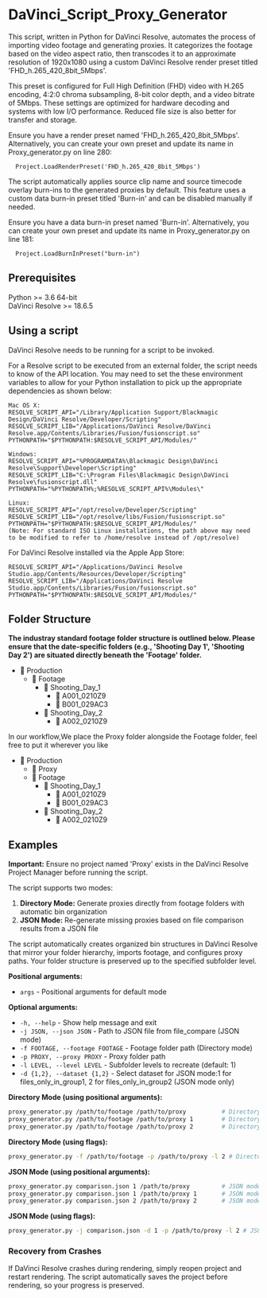 # DaVinci_Script_Proxy_Generator

This script, written in Python for DaVinci Resolve, automates the process of importing video footage and generating proxies. It categorizes the footage based on the video aspect ratio, then transcodes it to an approximate resolution of 1920x1080 using a custom DaVinci Resolve render preset titled 'FHD_h.265_420_8bit_5Mbps'. 

This preset is configured for Full High Definition (FHD) video with H.265 encoding, 4:2:0 chroma subsampling, 8-bit color depth, and a video bitrate of 5Mbps. These settings are optimized for hardware decoding and systems with low I/O performance. Reduced file size is also better for transfer and storage.

Ensure you have a render preset named 'FHD_h.265_420_8bit_5Mbps'. Alternatively, you can create your own preset and update its name in Proxy_generator.py on line 280:

      
      Project.LoadRenderPreset('FHD_h.265_420_8bit_5Mbps')
      

The script automatically applies source clip name and source timecode overlay burn-ins to the generated proxies by default. This feature uses a custom data burn-in preset titled 'Burn-in' and can be disabled manually if needed.

Ensure you have a data burn-in preset named 'Burn-in'. Alternatively, you can create your own preset and update its name in Proxy_generator.py on line 181:
  
    
      Project.LoadBurnInPreset("burn-in")
    

## Prerequisites
Python >= 3.6 64-bit  
DaVinci Resolve >= 18.6.5


## Using a script
DaVinci Resolve needs to be running for a script to be invoked.

For a Resolve script to be executed from an external folder, the script needs to know of the API location. 
You may need to set the these environment variables to allow for your Python installation to pick up the appropriate dependencies as shown below:

    Mac OS X:
    RESOLVE_SCRIPT_API="/Library/Application Support/Blackmagic Design/DaVinci Resolve/Developer/Scripting"
    RESOLVE_SCRIPT_LIB="/Applications/DaVinci Resolve/DaVinci Resolve.app/Contents/Libraries/Fusion/fusionscript.so"
    PYTHONPATH="$PYTHONPATH:$RESOLVE_SCRIPT_API/Modules/"

    Windows:
    RESOLVE_SCRIPT_API="%PROGRAMDATA%\Blackmagic Design\DaVinci Resolve\Support\Developer\Scripting"
    RESOLVE_SCRIPT_LIB="C:\Program Files\Blackmagic Design\DaVinci Resolve\fusionscript.dll"
    PYTHONPATH="%PYTHONPATH%;%RESOLVE_SCRIPT_API%\Modules\"

    Linux:
    RESOLVE_SCRIPT_API="/opt/resolve/Developer/Scripting"
    RESOLVE_SCRIPT_LIB="/opt/resolve/libs/Fusion/fusionscript.so"
    PYTHONPATH="$PYTHONPATH:$RESOLVE_SCRIPT_API/Modules/"
    (Note: For standard ISO Linux installations, the path above may need to be modified to refer to /home/resolve instead of /opt/resolve)

For DaVinci Resolve installed via the Apple App Store:

    RESOLVE_SCRIPT_API="/Applications/DaVinci Resolve Studio.app/Contents/Resources/Developer/Scripting"
    RESOLVE_SCRIPT_LIB="/Applications/DaVinci Resolve Studio.app/Contents/Libraries/Fusion/fusionscript.so"
    PYTHONPATH="$PYTHONPATH:$RESOLVE_SCRIPT_API/Modules/"


## Folder Structure
**The industray standard footage folder structure is outlined below. Please ensure that the date-specific folders (e.g., 'Shooting Day 1', 'Shooting Day 2') are situated directly beneath the 'Footage' folder.**
- 📁 Production
  - 📁 Footage
    - 📁 Shooting_Day_1
      - 📁 A001_0210Z9
      - 📁 B001_029AC3
    - 📁 Shooting_Day_2
      - 📁 A002_0210Z9

  
In our workflow,We place the Proxy folder alongside the Footage folder, feel free to put it wherever you like
- 📁 Production
  - 📁 Proxy
  - 📁 Footage
    - 📁 Shooting_Day_1
      - 📁 A001_0210Z9
      - 📁 B001_029AC3
    - 📁 Shooting_Day_2
      - 📁 A002_0210Z9


## Examples

**Important:** Ensure no project named 'Proxy' exists in the DaVinci Resolve Project Manager before running the script.

The script supports two modes:

1. **Directory Mode:** Generate proxies directly from footage folders with automatic bin organization
2. **JSON Mode:** Re-generate missing proxies based on file comparison results from a JSON file

The script automatically creates organized bin structures in DaVinci Resolve that mirror your folder hierarchy, imports footage, and configures proxy paths. Your folder structure is preserved up to the specified subfolder level.

**Positional arguments:**
- `args` - Positional arguments for default mode

**Optional arguments:**
- `-h, --help` - Show help message and exit
- `-j JSON, --json JSON` - Path to JSON file from file_compare (JSON mode)
- `-f FOOTAGE, --footage FOOTAGE` - Footage folder path (Directory mode)
- `-p PROXY, --proxy PROXY` - Proxy folder path
- `-l LEVEL, --level LEVEL` - Subfolder levels to recreate (default: 1)
- `-d {1,2}, --dataset {1,2}` - Select dataset for JSON mode:1 for files_only_in_group1, 2 for files_only_in_group2 (JSON mode only)

**Directory Mode (using positional arguments):**
```bash
proxy_generator.py /path/to/footage /path/to/proxy          # Directory mode, level=1 (default)
proxy_generator.py /path/to/footage /path/to/proxy 1        # Directory mode, level=1
proxy_generator.py /path/to/footage /path/to/proxy 2        # Directory mode, level=2
```

**Directory Mode (using flags):**
```bash
proxy_generator.py -f /path/to/footage -p /path/to/proxy -l 2 # Directory mode, level=2
```

**JSON Mode (using positional arguments):**
```bash
proxy_generator.py comparison.json 1 /path/to/proxy         # JSON mode, dataset=1, level=1
proxy_generator.py comparison.json 1 /path/to/proxy 1       # JSON mode, dataset=1, level=1
proxy_generator.py comparison.json 2 /path/to/proxy 2       # JSON mode, dataset=2, level=2
```

**JSON Mode (using flags):**
```bash
proxy_generator.py -j comparison.json -d 1 -p /path/to/proxy -l 2 # JSON mode, dataset=1, level=2
```

### Recovery from Crashes

If DaVinci Resolve crashes during rendering, simply reopen project and restart rendering. The script automatically saves the project before rendering, so your progress is preserved.
